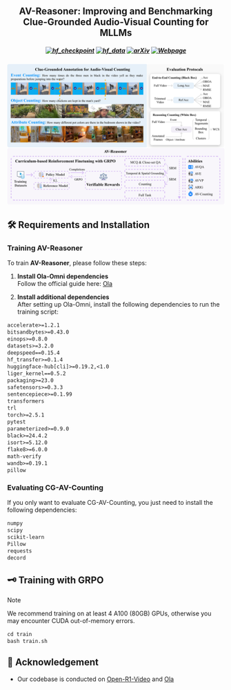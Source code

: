 <h2 align="center">AV-Reasoner: Improving and Benchmarking Clue-Grounded Audio-Visual Counting for MLLMs</h2>

<h5 align="center">

[![hf_checkpoint](https://img.shields.io/badge/%F0%9F%A4%97-AV%E2%80%90Reasoner-9C276A.svg)](https://huggingface.co/lulidong/AV-Reasoner) [![hf_data](https://img.shields.io/badge/%F0%9F%A4%97-CG%E2%80%90AV%E2%80%90Counting-9C276A.svg)](https://huggingface.co/datasets/CG-Bench/CG-AV-Counting) [![arXiv](https://img.shields.io/badge/Arxiv-25xx.xxxxx-AD1C18.svg?logo=arXiv)](https://arxiv.org/pdf/25xx.xxxxx) [![Webpage](https://img.shields.io/badge/Webpage-AV%E2%80%90Reasoner-<COLOR>.svg)](https://av-reasoner.github.io/) <br>

</h5>

<p align="center">
    <img src="assets/teaser.jpg" width="800"/>
<p>


## 🛠️ Requirements and Installation
### Training AV-Reasoner
To train **AV-Reasoner**, please follow these steps:

1. **Install Ola-Omni dependencies**  
   Follow the official guide here: [Ola](https://github.com/Ola-Omni/Ola)

2. **Install additional dependencies**  
   After setting up Ola-Omni, install the following dependencies to run the training script:

```plain
accelerate>=1.2.1
bitsandbytes>=0.43.0
einops>=0.8.0
datasets>=3.2.0
deepspeed==0.15.4
hf_transfer>=0.1.4
huggingface-hub[cli]>=0.19.2,<1.0
liger_kernel==0.5.2
packaging>=23.0
safetensors>=0.3.3
sentencepiece>=0.1.99
transformers
trl
torch>=2.5.1
pytest
parameterized>=0.9.0
black>=24.4.2
isort>=5.12.0
flake8>=6.0.0
math-verify
wandb>=0.19.1
pillow
```

### Evaluating CG-AV-Counting
If you only want to evaluate CG-AV-Counting, you just need to install the following dependencies:

```plain
numpy
scipy
scikit-learn
Pillow
requests
decord
```

## 🗝️ Training with GRPO
> [!NOTE] 
> We recommend training on at least 4 A100 (80GB) GPUs, otherwise you may encounter CUDA out-of-memory errors.

```
cd train
bash train.sh
```

## 🥰 Acknowledgement

- Our codebase is conducted on [Open-R1-Video](https://github.com/Wang-Xiaodong1899/Open-R1-Video) and [Ola](https://github.com/Ola-Omni/Ola)

